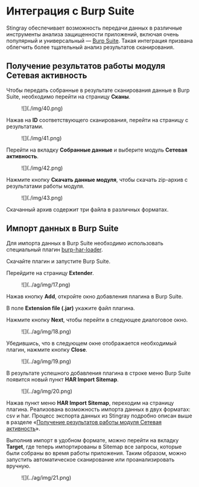 # Интеграция c Burp Suite

Stingray обеспечивает возможность передачи данных в различные инструменты анализа защищенности приложений, включая очень популярный и универсальный — [Burp Suite](https://portswigger.net/burp). Такая интеграция призвана облегчить более тщательный анализ результатов сканирования. 

## Получение результатов работы модуля Сетевая активность

Чтобы передать собранные в результате сканирования данные в Burp Suite, необходимо перейти на страницу **Сканы**.

<figure markdown>
![](./img/40.png)
</figure>

Нажав на **ID** соответствующего сканирования, перейти на страницу с результатами.

<figure markdown>
![](./img/41.png)
</figure>

Перейти на вкладку **Собранные данные** и выберите модуль **Сетевая активность**.

<figure markdown>
![](./img/42.png)
</figure>

Нажмите кнопку **Скачать данные модуля**, чтобы скачать zip-архив с результатами работы модуля.

<figure markdown>
![](./img/43.png)
</figure>

Скачанный архив содержит три файла в различных форматах.

## Импорт данных в Burp Suite

Для импорта данных в Burp Suite необходимо использовать специальный плагин [burp-har-loader](https://github.com/Dynamic-Mobile-Security/burp-har-importer).

Скачайте плагин и запустите Burp Suite.

Перейдите на страницу **Extender**.

<figure markdown>
![](../ag/img/17.png)
</figure>

Нажав кнопку **Add**, откройте окно добавления плагина в Burp Suite.

В поле **Extension file (.jar)** укажите файл плагина.

Нажмите кнопку **Next**, чтобы перейти в следующее диалоговое окно.

<figure markdown>
![](../ag/img/18.png)
</figure>

Убедившись, что в следующем окне отображается необходимый плагин, нажмите кнопку **Close**.

<figure markdown>
![](../ag/img/19.png)
</figure>

В результате успешного добавления плагина в строке меню Burp Suite появится новый пункт **HAR Import Sitemap**.

<figure markdown>
![](../ag/img/20.png)
</figure>

Нажав пункт меню **HAR Import Sitemap**, переходим на страницу плагина. Реализована возможность импорта данных в двух форматах: csv и har. Процесс экспорта данных из Stingray подробно описан выше в разделе «[Получение результатов работы модуля Сетевая активность](/ag/integraciya_c_burp_suite/#_1)».

Выполнив импорт в удобном формате, можно перейти на вкладку **Target**, где теперь импортированы в Sitemap все запросы, которые были собраны во время работы приложения. Таким образом, можно запустить автоматическое сканирование или проанализировать вручную.

<figure markdown>
![](../ag/img/21.png)
</figure>
